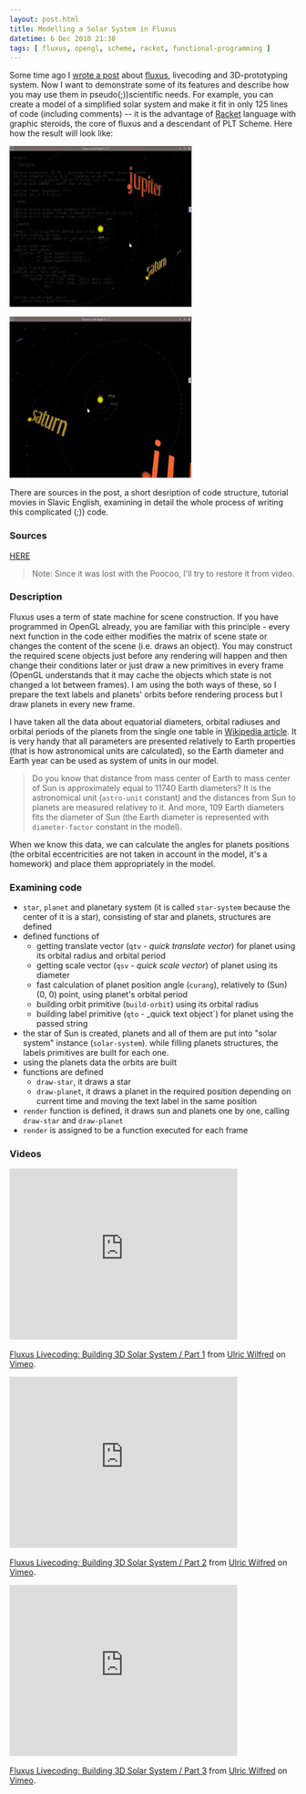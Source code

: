```yaml
---
layout: post.html
title: Modelling a Solar System in Fluxus
datetime: 6 Dec 2010 21:38
tags: [ fluxus, opengl, scheme, racket, functional-programming ]
---
```


Some time ago I [wrote a post](#post-about-fluxus) about [fluxus](http://www.pawfal.org/fluxus/), livecoding and 3D-prototyping system. Now I want to demonstrate some of its features and describe how you may use them in pseudo(;))scientific needs. For example, you can create a model of a simplified solar system and make it fit in only 125 lines of code (including comments) -- it is the advantage of [Racket](http://racket-lang.org/) language with graphic steroids, the core of fluxus and a descendant of PLT Scheme. Here how the result will look like:

[![Screenshot 01](assets/en/fluxus-solar-system/screen04-thumb.png)](assets/en/fluxus-solar-system/screen04.png)

[![Screenshot 02](assets/en/fluxus-solar-system/screen05-thumb.png)](assets/en/fluxus-solar-system/screen05.png)

There are sources in the post, a short desription of code structure, tutorial movies in Slavic English, examining in detail the whole process of writing this complicated (;)) code.

### Sources

[HERE](http://paste.pocoo.org/show/301220/)

> Note: Since it was lost with the Poocoo, I'll try to restore it from video.

### Description

Fluxus uses a term of state machine for scene construction. If you have programmed in OpenGL already, you are familiar with this principle - every next function in the code either modifies the matrix of scene state or changes the content of the scene (i.e. draws an object). You may construct the required scene objects just before any rendering will happen and then change their conditions later or just draw a new primitives in every frame (OpenGL understands that it may cache the objects which state is not changed a lot between frames). I am using the both ways of these, so I prepare the text labels and planets' orbits before rendering process but I draw planets in every new frame.

I have taken all the data about equatorial diameters, orbital radiuses and orbital periods of the planets from the single one table in [Wikipedia article](http://en.wikipedia.org/wiki/Planet#Solar_System). It is very handy that all parameters are presented relatively to Earth properties (that is how astronomical units are calculated), so the Earth diameter and Earth year can be used as system of units in our model.

> Do you know that distance from mass center of Earth to mass center of Sun is approximately equal to 11740 Earth diameters? It is the astronomical unit (`astro-unit` constant) and the distances from Sun to planets are measured relativey to it. And more, 109 Earth diameters fits the diameter of Sun (the Earth diameter is represented with `diameter-factor` constant in the model).

When we know this data, we can calculate the angles for planets positions (the orbital eccentricities are not taken in account in the model, it's a homework) and place them appropriately in the model.

### Examining code

* `star`, `planet` and planetary system (it is called `star-system` because the center of it is a star), consisting of star and planets, structures are defined
* defined functions of
  * getting translate vector (`qtv` - _quick translate vector_) for planet using its orbital radius and orbital period
  * getting scale vector (`qsv` - _quick scale vector_) of planet using its diameter
  * fast calculation of planet position angle (`curang`), relatively to (Sun) (0, 0) point, using planet's orbital period
  * building orbit primitive (`build-orbit`) using its orbital radius
  * building label primitive (`qto` - _quick text object`) for planet using the passed string
* the star of Sun is created, planets and all of them are put into "solar system" instance (`solar-system`). while filling planets structures, the labels primitives are built for each one.
* using the planets data the orbits are built
* functions are defined
  * `draw-star`, it draws a star
  * `draw-planet`, it draws a planet in the required position depending on current time and moving the text label in the same position
* `render` function is defined, it draws sun and planets one by one, calling `draw-star` and `draw-planet`
* `render` is assigned to be a function executed for each frame

### Videos

<iframe src="http://player.vimeo.com/video/17502661" width="400" height="300" frameborder="0"></iframe><p><a href="http://vimeo.com/17502661">Fluxus Livecoding: Building 3D Solar System / Part 1</a> from <a href="http://vimeo.com/shamansir">Ulric Wilfred</a> on <a href="http://vimeo.com">Vimeo</a>.</p>

<iframe src="http://player.vimeo.com/video/17515694" width="400" height="300" frameborder="0"></iframe><p><a href="http://vimeo.com/17515694">Fluxus Livecoding: Building 3D Solar System / Part 2</a> from <a href="http://vimeo.com/shamansir">Ulric Wilfred</a> on <a href="http://vimeo.com">Vimeo</a>.</p>

<iframe src="http://player.vimeo.com/video/17516078" width="400" height="300" frameborder="0"></iframe><p><a href="http://vimeo.com/17516078">Fluxus Livecoding: Building 3D Solar System / Part 3</a> from <a href="http://vimeo.com/shamansir">Ulric Wilfred</a> on <a href="http://vimeo.com">Vimeo</a>.</p>
